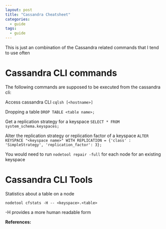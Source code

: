 ```yaml
---
layout: post
title: "Cassandra Cheatsheet"
categories:
  - guide
tags:
  - guide
---
```

This is just an combination of the Cassandra related commands that I tend to use often

# Cassandra CLI commands
The following commands are supposed to be executed from the cassandra cli:

Access cassandra CLI
`cqlsh [<hostname>]`

Dropping a table
`DROP TABLE <table name>;`

Get a replication strategy for a keyspace
`SELECT * FROM system_schema.keyspaces;`

Alter the replication strategy or replication factor of a keyspace
`ALTER KEYSPACE "<keyspace name>" WITH REPLICATION =
  {'class' : 'SimpleStrategy', 'replication_factor': 3};`

You would need to run `nodetool repair -full` for each node for an existing keyspace


# Cassandra CLI Tools
Statistics about a table on a node

`nodetool cfstats -H -- <keyspace>.<table>`

-H provides a more human readable form

**References:**
